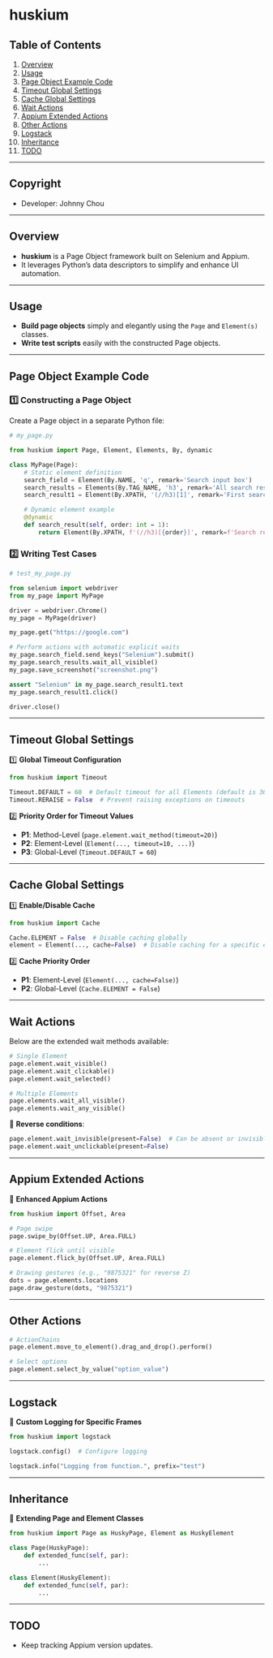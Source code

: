 # huskium

## Table of Contents
1. [Overview](#overview)
2. [Usage](#usage)
3. [Page Object Example Code](#page-object-example-code)
4. [Timeout Global Settings](#timeout-global-settings)
5. [Cache Global Settings](#cache-global-settings)
6. [Wait Actions](#wait-actions)
7. [Appium Extended Actions](#appium-extended-actions)
8. [Other Actions](#other-actions)
9. [Logstack](#logstack)
10. [Inheritance](#inheritance)
11. [TODO](#todo)

---

## Copyright
- Developer: Johnny Chou

---

## Overview
- **huskium** is a Page Object framework built on Selenium and Appium.
- It leverages Python’s data descriptors to simplify and enhance UI automation.

---

## Usage
- **Build page objects** simply and elegantly using the `Page` and `Element(s)` classes.
- **Write test scripts** easily with the constructed Page objects.

---

## Page Object Example Code

### 1️⃣ Constructing a Page Object
Create a Page object in a separate Python file:

```python
# my_page.py

from huskium import Page, Element, Elements, By, dynamic

class MyPage(Page):
    # Static element definition
    search_field = Element(By.NAME, 'q', remark='Search input box')
    search_results = Elements(By.TAG_NAME, 'h3', remark='All search results')
    search_result1 = Element(By.XPATH, '(//h3)[1]', remark='First search result')

    # Dynamic element example
    @dynamic
    def search_result(self, order: int = 1):
        return Element(By.XPATH, f'(//h3)[{order}]', remark=f'Search result no.{order}')
```

### 2️⃣ Writing Test Cases

```python
# test_my_page.py

from selenium import webdriver
from my_page import MyPage

driver = webdriver.Chrome()
my_page = MyPage(driver)

my_page.get("https://google.com")

# Perform actions with automatic explicit waits
my_page.search_field.send_keys("Selenium").submit()
my_page.search_results.wait_all_visible()
my_page.save_screenshot("screenshot.png")

assert "Selenium" in my_page.search_result1.text
my_page.search_result1.click()

driver.close()
```

---

## Timeout Global Settings

1️⃣ **Global Timeout Configuration**
```python
from huskium import Timeout

Timeout.DEFAULT = 60  # Default timeout for all Elements (default is 30s)
Timeout.RERAISE = False  # Prevent raising exceptions on timeouts
```

2️⃣ **Priority Order for Timeout Values**
- **P1**: Method-Level (`page.element.wait_method(timeout=20)`)
- **P2**: Element-Level (`Element(..., timeout=10, ...)`)
- **P3**: Global-Level (`Timeout.DEFAULT = 60`)

---

## Cache Global Settings

1️⃣ **Enable/Disable Cache**
```python
from huskium import Cache

Cache.ELEMENT = False  # Disable caching globally
element = Element(..., cache=False)  # Disable caching for a specific element
```

2️⃣ **Cache Priority Order**
- **P1**: Element-Level (`Element(..., cache=False)`)
- **P2**: Global-Level (`Cache.ELEMENT = False`)

---

## Wait Actions

Below are the extended wait methods available:

```python
# Single Element
page.element.wait_visible()
page.element.wait_clickable()
page.element.wait_selected()

# Multiple Elements
page.elements.wait_all_visible()
page.elements.wait_any_visible()
```

🔹 **Reverse conditions**:  
```python
page.element.wait_invisible(present=False)  # Can be absent or invisible
page.element.wait_unclickable(present=False)
```

---

## Appium Extended Actions

🚀 **Enhanced Appium Actions**
```python
from huskium import Offset, Area

# Page swipe
page.swipe_by(Offset.UP, Area.FULL)

# Element flick until visible
page.element.flick_by(Offset.UP, Area.FULL)

# Drawing gestures (e.g., "9875321" for reverse Z)
dots = page.elements.locations
page.draw_gesture(dots, "9875321")
```

---

## Other Actions

```python
# ActionChains
page.element.move_to_element().drag_and_drop().perform()

# Select options
page.element.select_by_value("option_value")
```

---

## Logstack

🔹 **Custom Logging for Specific Frames**
```python
from huskium import logstack

logstack.config()  # Configure logging

logstack.info("Logging from function.", prefix="test")
```

---

## Inheritance

🔹 **Extending Page and Element Classes**
```python
from huskium import Page as HuskyPage, Element as HuskyElement

class Page(HuskyPage):
    def extended_func(self, par):
        ...

class Element(HuskyElement):
    def extended_func(self, par):
        ...
```

---

## TODO
- Keep tracking Appium version updates.
